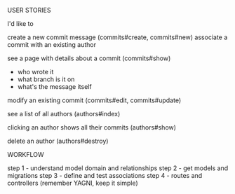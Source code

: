USER STORIES

I'd like to

create a new commit message (commits#create, commits#new)
associate a commit with an existing author

see a page with details about a commit (commits#show)
- who wrote it
- what branch is it on
- what's the message itself

modify an existing commit (commits#edit, commits#update)

see a list of all authors (authors#index)

clicking an author shows all their commits (authors#show)

delete an author (authors#destroy)


WORKFLOW

step 1 - understand model domain and relationships
step 2 - get models and migrations
step 3 - define and test associations
step 4 - routes and controllers (remember YAGNI, keep it simple)

